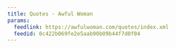 ```yaml
---
title: Quotes - Awful Woman
params:
  feedlink: https://awfulwoman.com/quotes/index.xml
  feedid: 0c422b069fe2e5aab90b09b44f7d0f04
---
```

